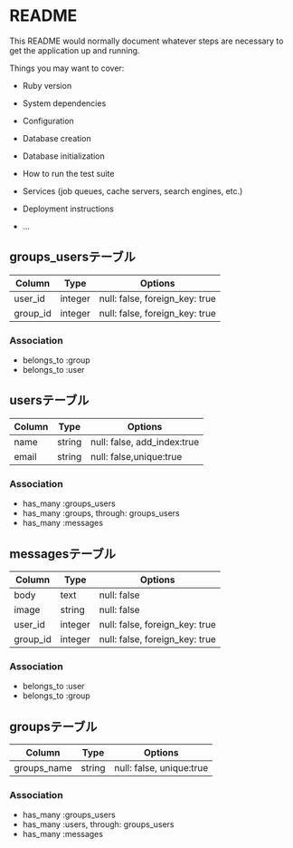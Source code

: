 # README

This README would normally document whatever steps are necessary to get the
application up and running.

Things you may want to cover:

* Ruby version

* System dependencies

* Configuration

* Database creation

* Database initialization

* How to run the test suite

* Services (job queues, cache servers, search engines, etc.)

* Deployment instructions

* ...


## groups_usersテーブル
|Column|Type|Options|
|------|----|-------|
|user_id|integer|null: false, foreign_key: true|
|group_id|integer|null: false, foreign_key: true|

### Association
- belongs_to :group
- belongs_to :user


## usersテーブル
|Column|Type|Options|
|------|----|-------|
|name|string|null: false, add_index:true|
|email|string|null: false,unique:true|
### Association
- has_many :groups_users
- has_many :groups, through: groups_users
- has_many :messages


## messagesテーブル
|Column|Type|Options|
|------|----|-------|
|body|text|null: false|
|image|string|null: false|
|user_id|integer|null: false, foreign_key: true|
|group_id|integer|null: false, foreign_key: true|
### Association
- belongs_to :user
- belongs_to :group



## groupsテーブル
|Column|Type|Options|
|------|----|-------|
|groups_name|string|null: false, unique:true|
### Association
- has_many :groups_users
- has_many :users, through: groups_users
- has_many :messages
